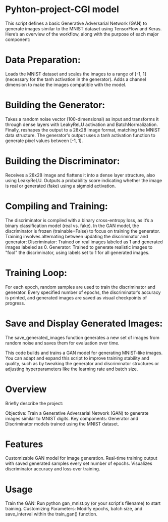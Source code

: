 # Pyhton-project-CGI model

This script defines a basic Generative Adversarial Network (GAN) to generate images similar to the MNIST dataset using TensorFlow and Keras. Here’s an overview of the workflow, along with the purpose of each major component:

# Data Preparation:
Loads the MNIST dataset and scales the images to a range of [-1, 1] (necessary for the tanh activation in the generator).
Adds a channel dimension to make the images compatible with the model.


# Building the Generator:
Takes a random noise vector (100-dimensional) as input and transforms it through dense layers with LeakyReLU activation and BatchNormalization.
Finally, reshapes the output to a 28x28 image format, matching the MNIST data structure.
The generator's output uses a tanh activation function to generate pixel values between [-1, 1].


# Building the Discriminator:
Receives a 28x28 image and flattens it into a dense layer structure, also using LeakyReLU.
Outputs a probability score indicating whether the image is real or generated (fake) using a sigmoid activation.


# Compiling and Training:
The discriminator is compiled with a binary cross-entropy loss, as it’s a binary classification model (real vs. fake).
In the GAN model, the discriminator is frozen (trainable=False) to focus on training the generator.
Training involves alternating between updating the discriminator and generator:
Discriminator: Trained on real images labeled as 1 and generated images labeled as 0.
Generator: Trained to generate realistic images to "fool" the discriminator, using labels set to 1 for all generated images.


# Training Loop:
For each epoch, random samples are used to train the discriminator and generator.
Every specified number of epochs, the discriminator’s accuracy is printed, and generated images are saved as visual checkpoints of progress.


# Save and Display Generated Images:
The save_generated_images function generates a new set of images from random noise and saves them for evaluation over time.


This code builds and trains a GAN model for generating MNIST-like images. You can adapt and expand this script to improve training stability and quality, such as by tweaking the generator and discriminator structures or adjusting hyperparameters like the learning rate and batch size.


# Overview
Briefly describe the project:

Objective: Train a Generative Adversarial Network (GAN) to generate images similar to MNIST digits.
Key components: Generator and Discriminator models trained using the MNIST dataset.


# Features
Customizable GAN model for image generation.
Real-time training output with saved generated samples every set number of epochs.
Visualizes discriminator accuracy and loss over training.


# Usage
Train the GAN: Run python gan_mnist.py (or your script's filename) to start training.
Customizing Parameters: Modify epochs, batch size, and save_interval within the train_gan() function.
